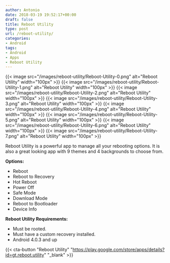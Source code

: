 ```yaml
---
author: Antonio
date: 2018-03-19 19:52:17+00:00
draft: false
title: Reboot Utility
type: post
url: /reboot-utility/
categories:
- Android
tags:
- Android
- Apps
- Reboot Utility
---
```


{{< image src="/images/reboot-utility/Reboot-Utility-0.png" alt="Reboot Utility" width="100px" >}}
{{< image src="/images/reboot-utility/Reboot-Utility-1.png" alt="Reboot Utility" width="100px" >}}
{{< image src="/images/reboot-utility/Reboot-Utility-2.png" alt="Reboot Utility" width="100px" >}}
{{< image src="/images/reboot-utility/Reboot-Utility-3.png" alt="Reboot Utility" width="100px" >}}
{{< image src="/images/reboot-utility/Reboot-Utility-4.png" alt="Reboot Utility" width="100px" >}}
{{< image src="/images/reboot-utility/Reboot-Utility-5.png" alt="Reboot Utility" width="100px" >}}
{{< image src="/images/reboot-utility/Reboot-Utility-6.png" alt="Reboot Utility" width="100px" >}}
{{< image src="/images/reboot-utility/Reboot-Utility-7.png" alt="Reboot Utility" width="100px" >}}

Reboot Utility is a powerful app to manage all your rebooting options. It is also a great looking app with 9 themes and 4 backgrounds to choose from.

<!--more-->

**Options:**

- Reboot
- Reboot to Recovery
- Hot Reboot
- Power Off
- Safe Mode
- Download Mode
- Reboot to Bootloader
- Device Info

**Reboot Utility Requirements:**

- Must be rooted.
- Must have a custom recovery installed.
- Android 4.0.3 and up

{{< cta-button "Reboot Utility" "https://play.google.com/store/apps/details?id=gt.reboot.utility" "_blank" >}}
